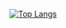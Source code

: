 [![Top Langs](https://github-readme-stats.vercel.app/api/top-langs/?username=KATC14&count_private=true&bg_color=#0d1117&theme=dark)](https://github.com/anuraghazra/github-readme-stats)
